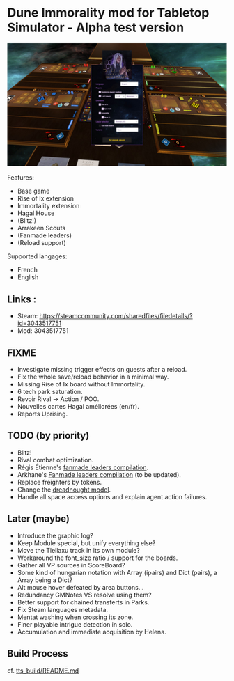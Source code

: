 # Dune Immorality mod for Tabletop Simulator - Alpha test version

![Capture](doc/capture-1.jpg)

Features:
- Base game
- Rise of Ix extension
- Immortality extension
- Hagal House
- (Blitz!)
- Arrakeen Scouts
- (Fanmade leaders)
- (Reload support)

Supported langages:
- French
- English

## Links :

- Steam: https://steamcommunity.com/sharedfiles/filedetails/?id=3043517751
- Mod: 3043517751

## FIXME

- Investigate missing trigger effects on guests after a reload.
- Fix the whole save/reload behavior in a minimal way.
- Missing Rise of Ix board without Immortality.
- 6 tech park saturation.
- Revoir Rival -> Action / POO.
- Nouvelles cartes Hagal améliorées (en/fr).
- Reports Uprising.

## TODO (by priority)

- Blitz!
- Rival combat optimization.
- Régis Étienne's [fanmade leaders compilation](https://forum.cwowd.com/t/dune-imperium-personnages-fanmade/45175).
- Arkhane's [Fanmade leaders compilation](https://boardgamegeek.com/thread/3144891/73-more-powerful-leaders-balanced-each-others-epic) (to be updated).
- Replace freighters by tokens.
- Change the [dreadnought model](https://www.thingiverse.com/thing:5326146).
- Handle all space access options and explain agent action failures.

## Later (maybe)

- Introduce the graphic log?
- Keep Module special, but unify everything else?
- Move the Tleilaxu track in its own module?
- Workaround the font_size ratio / support for the boards.
- Gather all VP sources in ScoreBoard?
- Some kind of hungarian notation with Array (ipairs) and Dict (pairs), a Array being a Dict?
- Alt mouse hover defeated by area buttons...
- Redundancy GMNotes VS resolve using them?
- Better support for chained transferts in Parks.
- Fix Steam languages metadata.
- Mentat washing when crossing its zone.
- Finer playable intrigue detection in solo.
- Accumulation and immediate acquisition by Helena.

## Build Process

cf. [tts_build/README.md](tts_build/README.md)
